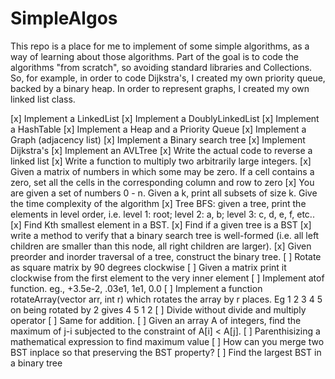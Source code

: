 SimpleAlgos
===========

This repo is a place for me to implement of some simple algorithms, as a way of learning about those algorithms.  Part of the goal is to code the algorithms "from scratch", so avoiding standard libraries and Collections.  So, for example, in order to code Dijkstra's, I created my own priority queue, backed by a binary heap.  In order to represent graphs, I created my own linked list class.  

[x] Implement a LinkedList
[x] Implement a DoublyLinkedList
[x] Implement a HashTable
[x] Implement a Heap and a Priority Queue
[x] Implement a Graph (adjacency list)
[x] Implement a Binary search tree
[x] Implement Dijkstra's
[x] Implement an AVLTree
[x] Write the actual code to reverse a linked list
[x] Write a function to multiply two arbitrarily large integers. 
[x] Given a matrix of numbers in which some may be zero. If a cell contains a zero, set all the cells in the corresponding column and row to zero
[x] You are given a set of numbers 0 - n. Given a k, print all subsets of size k. Give the time complexity of the algorithm
[x] Tree BFS: given a tree, print the elements in level order, i.e. level 1: root; level 2: a, b; level 3: c, d, e, f, etc.. 
[x] Find Kth smallest element in a BST.
[x] Find if a given tree is a BST
[x] write a method to verify that a binary search tree is well-formed (i.e. all left children are smaller than this node, all right children are larger).
[x] Given preorder and inorder traversal of a tree, construct the binary tree.
[ ] Rotate as square matrix by 90 degrees clockwise
[ ] Given a matrix print it clockwise from the first element to the very inner element
[ ] Implement atof function. eg., +3.5e-2, .03e1, 1e1, 0.0
[ ] Implement a function rotateArray(vector<int> arr, int r) which rotates the array by r places. Eg 1 2 3 4 5 on being rotated by 2 gives 4 5 1 2
[ ] Divide without divide and multiply operator
[ ] Same for addition.
[ ] Given an array A of integers, find the maximum of j-i subjected to the constraint of A[i] < A[j].
[ ] Parenthisizing a mathematical expression to find maximum value
[ ] How can you merge two BST inplace so that preserving the BST property?
[ ] Find the largest BST in a binary tree

